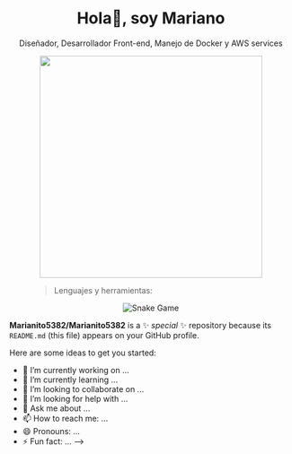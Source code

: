 <div align="center">
<h1 align="center">Hola👋, soy Mariano </h1>
</div>

<div align="center">
<p align="center">Diseñador, Desarrollador Front-end, Manejo de Docker y AWS services </p>
</div>

<div align="center">
<img  width="396" height="396" src="">
</div>

<figure>
  <blockquote class="blockquote">
    <p>Lenguajes  y herramientas:</p>
  </blockquote>

</figure>

<p align = "center">
	<img src = "https://github.com/Marianitop5382/Marianito5382/blob/output/github-contribution-grid-snake.svg?" alt = "Snake Game"/>
</p>


**Marianito5382/Marianito5382** is a ✨ _special_ ✨ repository because its `README.md` (this file) appears on your GitHub profile.

Here are some ideas to get you started:

- 🔭 I’m currently working on ...
- 🌱 I’m currently learning ...
- 👯 I’m looking to collaborate on ...
- 🤔 I’m looking for help with ...
- 💬 Ask me about ...
- 📫 How to reach me: ...
- 😄 Pronouns: ...
- ⚡ Fun fact: ...
-->
